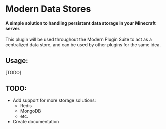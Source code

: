 # Modern Data Stores

#### A simple solution to handling persistent data storage in your Minecraft server.

This plugin will be used throughout the Modern Plugin Suite to act as a centralized data store, and can be used by other
plugins for the same idea.

## Usage:

[TODO]

## TODO:

- Add support for more storage solutions:
    - Redis
    - MongoDB
    - etc.
- Create documentation
